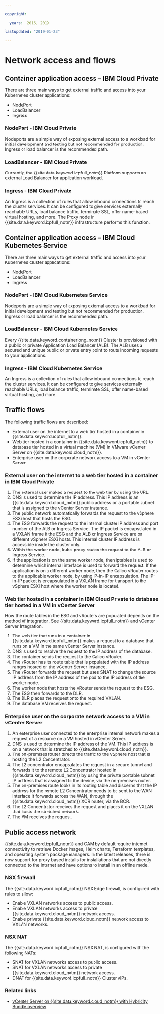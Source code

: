 ```yaml
---

copyright:

  years:  2016, 2019

lastupdated: "2019-01-23"

---
```


# Network access and flows

## Container application access – IBM Cloud Private

There are three main ways to get external traffic and access into your Kubernetes cluster applications:

- NodePort
- LoadBalancer
- Ingress

### NodePort - IBM Cloud Private

Nodeports are a simple way of exposing external access to a workload for initial development and testing but not recommended for production. Ingress or load balancer is the recommended path.

### LoadBalancer - IBM Cloud Private

Currently, the {{site.data.keyword.icpfull_notm}} Platform supports an external Load Balancer for application workload.

### Ingress - IBM Cloud Private

An Ingress is a collection of rules that allow inbound connections to reach the cluster services. It can be configured to give services externally reachable URLs, load balance traffic, terminate SSL, offer name-based virtual hosting, and more.  The Proxy node in {{site.data.keyword.icpfull_notm}} infrastructure performs this function.

## Container application access – IBM Cloud Kubernetes Service

There are three main ways to get external traffic and access into your Kubernetes cluster applications:

- NodePort
- LoadBalancer
- Ingress

### NodePort - IBM Cloud Kubernetes Service

Nodeports are a simple way of exposing external access to a workload for initial development and testing but not recommended for production. Ingress or load balancer is the recommended path.

### LoadBalancer - IBM Cloud Kubernetes Service

Every {{site.data.keyword.containerlong_notm}} Cluster is provisioned with a public or private Application Load Balancer (ALB). The ALB uses a secured and unique public or private entry point to route incoming requests to your applications.

### Ingress - IBM Cloud Kubernetes Service

An Ingress is a collection of rules that allow inbound connections to reach the cluster services. It can be configured to give services externally reachable URLs, load balance traffic, terminate SSL, offer name-based virtual hosting, and more.

## Traffic flows

The following traffic flows are described:

- External user on the internet to a web tier hosted in a container in {{site.data.keyword.icpfull_notm}}.
- Web tier hosted in a container in {{site.data.keyword.icpfull_notm}} to database tier hosted in a virtual machine (VM) in VMware vCenter Server on {{site.data.keyword.cloud_notm}}.
- Enterprise user on the corporate network access to a VM in vCenter Server.

### External user on the internet to a web tier hosted in a container in IBM Cloud Private

1. The external user makes a request to the web tier by using the URL.
2.	DNS is used to determine the IP address. This IP address is an {{site.data.keyword.cloud_notm}} public address on a portable subnet that is assigned to the vCenter Server instance.
3.	The public network automatically forwards the request to the vSphere ESXi host  that hosts the ESG.
4.	The ESG forwards the request to the internal cluster IP address and port number of the ALB or Ingress Service. The IP packet is encapsulated in a VXLAN frame if the ESG and the ALB or Ingress Service are on different vSphere ESXi hosts. This internal cluster IP address is accessible inside the cluster only.
5.	Within the worker node, kube-proxy routes the request to the ALB or Ingress Service.
6.	If the application is on the same worker node, then iptables is used to determine which internal interface is used to forward the request. If the application is on a different worker node, then the Calico vRouter routes to the applicable worker node, by using IP-in-IP encapsulation. The IP-in-IP packet is encapsulated in a VXLAN frame for transport to the vSphere ESXi host where the worker node is located.

### Web tier hosted in a container in IBM Cloud Private to database tier hosted in a VM in vCenter Server

How the route tables in the ESG and vRouters are populated depends on the method of integration. See {{site.data.keyword.icpfull_notm}} and vCenter Server Integration.

1.	The web tier that runs in a container in {{site.data.keyword.icpfull_notm}} makes a request to a database that runs on a VM in the same vCenter Server instance.
2.	DNS is used to resolve the request to the IP address of the database.
3.	The container sends the request to the Calico vRouter.
4.	The vRouter has its route table that is populated with the IP address ranges hosted on the vCenter Server instance.
5.	The vRouter forwards the request but uses SNAT to change the source IP address from the IP address of the pod to the IP address of the worker node.
6.	The worker node that hosts the vRouter sends the request to the ESG.
7.	The ESG then forwards to the DLR.
8.	The DLR places the request onto the required VXLAN.
9.	The database VM receives the request.

### 	Enterprise user on the corporate network access to a VM in vCenter Server

1.	An enterprise user connected to the enterprise internal network makes a request of a resource on a VM hosted in vCenter Server.
2.	DNS is used to determine the IP address of the VM. This IP address is on a network that is stretched to {{site.data.keyword.cloud_notm}}.
3.	The on-premises router directs the traffic to the vSphere host that is hosting the L2 Concentrator.
4.	The L2 concentrator encapsulates the request in a secure tunnel and forwards it to the remote L2 Concentrator hosted in {{site.data.keyword.cloud_notm}} by using the private portable subnet IP address that is assigned to the device, via the on-premises router.
5.	The on-premises route looks in its routing table and discerns that the IP address for the remote L2 Concentrator needs to be sent to the WAN interface It forwards across the WAN, through the {{site.data.keyword.cloud_notm}} XCR router, via the BCR.
6.	The L2 Concentrator receives the request and places it on the VXLAN that hosts the stretched network.
7.	The VM receives the request.

## Public access network

{{site.data.keyword.icpfull_notm}} and CAM by default require internet connectivity to retrieve Docker images, Helm charts, Terraform templates, and operating system package managers.
In the latest releases, there is now support for proxy based installs for installations that are not directly connected to the internet and have options to install in an offline mode.

###	NSX firewall

The {{site.data.keyword.icpfull_notm}} NSX Edge firewall, is configured with rules to allow:
*	Enable VXLAN networks access to public access.
*	Enable VXLAN networks access to private {{site.data.keyword.cloud_notm}} network access.
*	Enable private {{site.data.keyword.cloud_notm}} network access to VXLAN networks.

### NSX NAT

The {{site.data.keyword.icpfull_notm}} NSX NAT, is configured with the following NATs:
*	SNAT for VXLAN networks access to public access.
*	SNAT for VXLAN networks access to private {{site.data.keyword.cloud_notm}} network access.
*	DNAT for {{site.data.keyword.icpfull_notm}} Cluster vIPs.

### Related links

* [vCenter Server on {{site.data.keyword.cloud_notm}} with Hybridity Bundle overview](/docs/services/vmwaresolutions/archiref/vcs/vcs-hybridity-intro.html)
